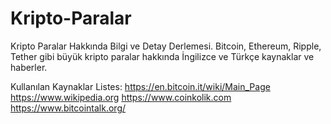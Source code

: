 # Kripto-Paralar

Kripto Paralar Hakkında Bilgi ve Detay Derlemesi. Bitcoin, Ethereum, Ripple, Tether gibi büyük kripto paralar hakkında İngilizce ve Türkçe kaynaklar ve haberler.

Kullanılan Kaynaklar Listes:
https://en.bitcoin.it/wiki/Main_Page
https://www.wikipedia.org
https://www.coinkolik.com
https://www.bitcointalk.org/
